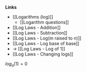 **Links**
- [[Logarithms (log)]] 
	- [[Logarithm questions]] 
- [[Log Laws - Addition]] 
- [[Log Laws - Subtraction]]
- [[Log Laws - Log(m raised to n)]]
- [[Log Laws - Log base of base]]
- -\>  [[Log Laws - Log of 1]]
- [[Log Laws - Changing logs]]

$log_{a}(1)=0$
